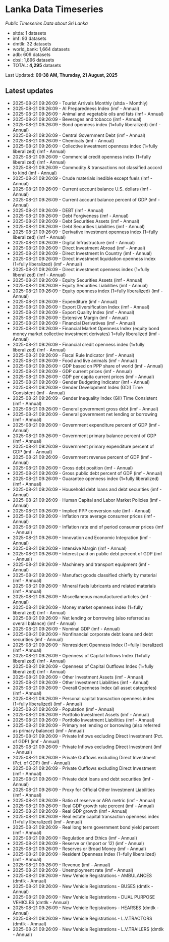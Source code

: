 # Lanka Data Timeseries
*Public Timeseries Data about Sri Lanka*

* sltda: 1 datasets
* imf: 93 datasets
* dmtlk: 32 datasets
* world_bank: 1,664 datasets
* adb: 609 datasets
* cbsl: 1,896 datasets
* TOTAL: **4,295** datasets

Last Updated: **09:38 AM, Thursday, 21 August, 2025**

## Latest updates

* 2025-08-21 09:26:09 - Tourist Arrivals Monthly (sltda - Monthly)
* 2025-08-21 09:26:09 - AI Preparedness Index (imf - Annual)
* 2025-08-21 09:26:09 - Animal and vegetable oils and fats (imf - Annual)
* 2025-08-21 09:26:09 - Beverages and tobacco (imf - Annual)
* 2025-08-21 09:26:09 - Bond openness index (1=fully liberalized) (imf - Annual)
* 2025-08-21 09:26:09 - Central Government Debt (imf - Annual)
* 2025-08-21 09:26:09 - Chemicals (imf - Annual)
* 2025-08-21 09:26:09 - Collective investment openness index (1=fully liberalized) (imf - Annual)
* 2025-08-21 09:26:09 - Commercial credit openness index (1=fully liberalized) (imf - Annual)
* 2025-08-21 09:26:09 - Commodity & transactions not classified accord to kind (imf - Annual)
* 2025-08-21 09:26:09 - Crude materials inedible except fuels (imf - Annual)
* 2025-08-21 09:26:09 - Current account balance U.S. dollars (imf - Annual)
* 2025-08-21 09:26:09 - Current account balance percent of GDP (imf - Annual)
* 2025-08-21 09:26:09 - DEBT (imf - Annual)
* 2025-08-21 09:26:09 - Debt Forgiveness (imf - Annual)
* 2025-08-21 09:26:09 - Debt Securities Assets (imf - Annual)
* 2025-08-21 09:26:09 - Debt Securities Liabilities (imf - Annual)
* 2025-08-21 09:26:09 - Derivative investment openness index (1=fully liberalized) (imf - Annual)
* 2025-08-21 09:26:09 - Digital Infrastructure (imf - Annual)
* 2025-08-21 09:26:09 - Direct Investment Abroad (imf - Annual)
* 2025-08-21 09:26:09 - Direct Investment In Country (imf - Annual)
* 2025-08-21 09:26:09 - Direct investment liquidation openness index (1=fully liberalized) (imf - Annual)
* 2025-08-21 09:26:09 - Direct investment openness index (1=fully liberalized) (imf - Annual)
* 2025-08-21 09:26:09 - Equity Securities Assets (imf - Annual)
* 2025-08-21 09:26:09 - Equity Securities Liabilities (imf - Annual)
* 2025-08-21 09:26:09 - Equity openness index (1=fully liberalized) (imf - Annual)
* 2025-08-21 09:26:09 - Expenditure (imf - Annual)
* 2025-08-21 09:26:09 - Export Diversification Index (imf - Annual)
* 2025-08-21 09:26:09 - Export Quality Index (imf - Annual)
* 2025-08-21 09:26:09 - Extensive Margin (imf - Annual)
* 2025-08-21 09:26:09 - Financial Derivatives (imf - Annual)
* 2025-08-21 09:26:09 - Financial Market Openness Index (equity bond money market collective investment derivates) 1=fully liberalized (imf - Annual)
* 2025-08-21 09:26:09 - Financial credit openness index (1=fully liberalized) (imf - Annual)
* 2025-08-21 09:26:09 - Fiscal Rule Indicator (imf - Annual)
* 2025-08-21 09:26:09 - Food and live animals (imf - Annual)
* 2025-08-21 09:26:09 - GDP based on PPP share of world (imf - Annual)
* 2025-08-21 09:26:09 - GDP current prices (imf - Annual)
* 2025-08-21 09:26:09 - GDP per capita current prices (imf - Annual)
* 2025-08-21 09:26:09 - Gender Budgeting Indicator (imf - Annual)
* 2025-08-21 09:26:09 - Gender Development Index (GDI) Time Consistent (imf - Annual)
* 2025-08-21 09:26:09 - Gender Inequality Index (GII) Time Consistent (imf - Annual)
* 2025-08-21 09:26:09 - General government gross debt (imf - Annual)
* 2025-08-21 09:26:09 - General government net lending or borrowing (imf - Annual)
* 2025-08-21 09:26:09 - Government expenditure percent of GDP (imf - Annual)
* 2025-08-21 09:26:09 - Government primary balance percent of GDP (imf - Annual)
* 2025-08-21 09:26:09 - Government primary expenditure percent of GDP (imf - Annual)
* 2025-08-21 09:26:09 - Government revenue percent of GDP (imf - Annual)
* 2025-08-21 09:26:09 - Gross debt position (imf - Annual)
* 2025-08-21 09:26:09 - Gross public debt percent of GDP (imf - Annual)
* 2025-08-21 09:26:09 - Guarantee openness index (1=fully liberalized) (imf - Annual)
* 2025-08-21 09:26:09 - Household debt loans and debt securities (imf - Annual)
* 2025-08-21 09:26:09 - Human Capital and Labor Market Policies (imf - Annual)
* 2025-08-21 09:26:09 - Implied PPP conversion rate (imf - Annual)
* 2025-08-21 09:26:09 - Inflation rate average consumer prices (imf - Annual)
* 2025-08-21 09:26:09 - Inflation rate end of period consumer prices (imf - Annual)
* 2025-08-21 09:26:09 - Innovation and Economic Integration (imf - Annual)
* 2025-08-21 09:26:09 - Intensive Margin (imf - Annual)
* 2025-08-21 09:26:09 - Interest paid on public debt percent of GDP (imf - Annual)
* 2025-08-21 09:26:09 - Machinery and transport equipment (imf - Annual)
* 2025-08-21 09:26:09 - Manufact goods classified chiefly by material (imf - Annual)
* 2025-08-21 09:26:09 - Mineral fuels lubricants and related materials (imf - Annual)
* 2025-08-21 09:26:09 - Miscellaneous manufactured articles (imf - Annual)
* 2025-08-21 09:26:09 - Money market openness index (1=fully liberalized) (imf - Annual)
* 2025-08-21 09:26:09 - Net lending or borrowing (also referred as overall balance) (imf - Annual)
* 2025-08-21 09:26:09 - Nominal GDP (imf - Annual)
* 2025-08-21 09:26:09 - Nonfinancial corporate debt loans and debt securities (imf - Annual)
* 2025-08-21 09:26:09 - Nonresident Openness Index (1=fully liberalized) (imf - Annual)
* 2025-08-21 09:26:09 - Openness of Capital Inflows Index (1=fully liberalized) (imf - Annual)
* 2025-08-21 09:26:09 - Openness of Capital Outflows Index (1=fully liberalized) (imf - Annual)
* 2025-08-21 09:26:09 - Other Investment Assets (imf - Annual)
* 2025-08-21 09:26:09 - Other Investment Liabilities (imf - Annual)
* 2025-08-21 09:26:09 - Overall Openness Index (all asset categories) (imf - Annual)
* 2025-08-21 09:26:09 - Personal capital transaction openness index (1=fully liberalized) (imf - Annual)
* 2025-08-21 09:26:09 - Population (imf - Annual)
* 2025-08-21 09:26:09 - Portfolio Investment Assets (imf - Annual)
* 2025-08-21 09:26:09 - Portfolio Investment Liabilities (imf - Annual)
* 2025-08-21 09:26:09 - Primary net lending or borrowing (also referred as primary balance) (imf - Annual)
* 2025-08-21 09:26:09 - Private Inflows excluding Direct Investment (Pct. of GDP) (imf - Annual)
* 2025-08-21 09:26:09 - Private Inflows excluding Direct Investment (imf - Annual)
* 2025-08-21 09:26:09 - Private Outflows excluding Direct Investment (Pct. of GDP) (imf - Annual)
* 2025-08-21 09:26:09 - Private Outflows excluding Direct Investment (imf - Annual)
* 2025-08-21 09:26:09 - Private debt loans and debt securities (imf - Annual)
* 2025-08-21 09:26:09 - Proxy for Official Other Investment Liabilities (imf - Annual)
* 2025-08-21 09:26:09 - Ratio of reserve or ARA metric (imf - Annual)
* 2025-08-21 09:26:09 - Real GDP growth rate percent (imf - Annual)
* 2025-08-21 09:26:09 - Real GDP growth (imf - Annual)
* 2025-08-21 09:26:09 - Real estate capital transaction openness index (1=fully liberalized) (imf - Annual)
* 2025-08-21 09:26:09 - Real long term government bond yield percent (imf - Annual)
* 2025-08-21 09:26:09 - Regulation and Ethics (imf - Annual)
* 2025-08-21 09:26:09 - Reserve or (Import or 12) (imf - Annual)
* 2025-08-21 09:26:09 - Reserves or Broad Money (imf - Annual)
* 2025-08-21 09:26:09 - Resident Openness Index (1=fully liberalized) (imf - Annual)
* 2025-08-21 09:26:09 - Revenue (imf - Annual)
* 2025-08-21 09:26:09 - Unemployment rate (imf - Annual)
* 2025-08-21 09:26:09 - New Vehicle Registrations - AMBULANCES (dmtlk - Annual)
* 2025-08-21 09:26:09 - New Vehicle Registrations - BUSES (dmtlk - Annual)
* 2025-08-21 09:26:09 - New Vehicle Registrations - DUAL PURPOSE VEHICLES (dmtlk - Annual)
* 2025-08-21 09:26:09 - New Vehicle Registrations - HEARSES (dmtlk - Annual)
* 2025-08-21 09:26:09 - New Vehicle Registrations - L.V.TRACTORS (dmtlk - Annual)
* 2025-08-21 09:26:09 - New Vehicle Registrations - L.V.TRAILERS (dmtlk - Annual)